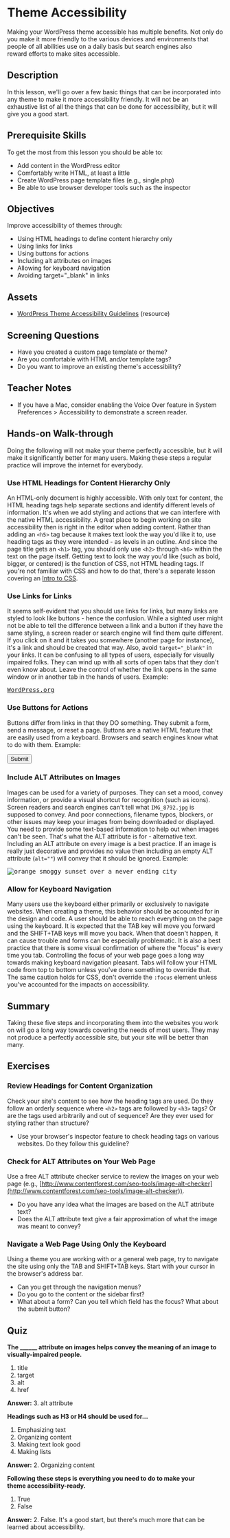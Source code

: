 # Theme Accessibility

Making your WordPress theme accessible has multiple benefits. Not only do you make it more friendly to the various devices and environments that people of all abilities use on a daily basis but search engines also reward efforts to make sites accessible.

## Description

In this lesson, we'll go over a few basic things that can be incorporated into any theme to make it more accessibility friendly. It will not be an exhaustive list of all the things that can be done for accessibility, but it will give you a good start.

## Prerequisite Skills

To get the most from this lesson you should be able to:

*   Add content in the WordPress editor
*   Comfortably write HTML, at least a little
*   Create WordPress page template files (e.g., single.php)
*   Be able to use browser developer tools such as the inspector

## Objectives

Improve accessibility of themes through:

*   Using HTML headings to define content hierarchy only
*   Using links for links
*   Using buttons for actions
*   Including alt attributes on images
*   Allowing for keyboard navigation
*   Avoiding target="_blank" in links

## Assets

*   [WordPress Theme Accessibility Guidelines](https://make.wordpress.org/themes/handbook/review/accessibility/) (resource)

## Screening Questions

*   Have you created a custom page template or theme?
*   Are you comfortable with HTML and/or template tags?
*   Do you want to improve an existing theme's accessibility?

## Teacher Notes

*   If you have a Mac, consider enabling the Voice Over feature in System Preferences > Accessibility to demonstrate a screen reader.

## Hands-on Walk-through

Doing the following will not make your theme perfectly accessible, but it will make it significantly better for many users. Making these steps a regular practice will improve the internet for everybody.

### Use HTML Headings for Content Hierarchy Only

An HTML-only document is highly accessible. With only text for content, the HTML heading tags help separate sections and identify different levels of information. It's when we add styling and actions that we can interfere with the native HTML accessibility. A great place to begin working on site accessibility then is right in the editor when adding content. Rather than adding an `<h5>` tag because it makes text look the way you'd like it to, use heading tags as they were intended - as levels in an outline. And since the page title gets an `<h1>` tag, you should only use `<h2>` through `<h6>` within the text on the page itself. Getting text to look the way you'd like (such as bold, bigger, or centered) is the function of CSS, not HTML heading tags. If you're not familiar with CSS and how to do that, there's a separate lesson covering an [Intro to CSS](https://make.wordpress.org/training/handbook/theme-school/intro-to-css/).

### Use Links for Links

It seems self-evident that you should use links for links, but many links are styled to look like buttons - hence the confusion. While a sighted user might not be able to tell the difference between a link and a button if they have the same styling, a screen reader or search engine will find them quite different. If you click on it and it takes you somewhere (another page for instance), it's a link and should be created that way. Also, avoid `target="_blank"` in your links. It can be confusing to all types of users, especially for visually impaired folks. They can wind up with all sorts of open tabs that they don't even know about. Leave the control of whether the link opens in the same window or in another tab in the hands of users. Example:

<pre><a href="https://wordpress.org">WordPress.org</a></pre>

### Use Buttons for Actions

Buttons differ from links in that they DO something. They submit a form, send a message, or reset a page. Buttons are a native HTML feature that are easily used from a keyboard. Browsers and search engines know what to do with them. Example:

<pre><button type="submit">Submit</button></pre>

### Include ALT Attributes on Images

Images can be used for a variety of purposes. They can set a mood, convey information, or provide a visual shortcut for recognition (such as icons). Screen readers and search engines can't tell what `IMG_8792.jpg` is supposed to convey. And poor connections, filename typos, blockers, or other issues may keep your images from being downloaded or displayed. You need to provide some text-based information to help out when images can't be seen. That's what the ALT attribute is for - alternative text. Including an ALT attribute on every image is a best practice. If an image is really just decorative and provides no value then including an empty ALT attribute (`alt=""`) will convey that it should be ignored. Example:

<pre><img src="https://unsplash.com/?photo=6xh7H5tWj9c" alt="orange smoggy sunset over a never ending city" /></pre>

### Allow for Keyboard Navigation

Many users use the keyboard either primarily or exclusively to navigate websites. When creating a theme, this behavior should be accounted for in the design and code. A user should be able to reach everything on the page using the keyboard. It is expected that the TAB key will move you forward and the SHIFT+TAB keys will move you back. When that doesn't happen, it can cause trouble and forms can be especially problematic. It is also a best practice that there is some visual confirmation of where the "focus" is every time you tab. Controlling the focus of your web page goes a long way towards making keyboard navigation pleasant. Tabs will follow your HTML code from top to bottom unless you've done something to override that. The same caution holds for CSS, don't override the `:focus` element unless you've accounted for the impacts on accessibility.

## Summary

Taking these five steps and incorporating them into the websites you work on will go a long way towards covering the needs of most users. They may not produce a perfectly accessible site, but your site will be better than many.

## Exercises

### Review Headings for Content Organization

Check your site's content to see how the heading tags are used. Do they follow an orderly sequence where `<h2>` tags are followed by `<h3>` tags? Or are the tags used arbitrarily and out of sequence? Are they ever used for styling rather than structure?

*   Use your browser's inspector feature to check heading tags on various websites. Do they follow this guideline?

### Check for ALT Attributes on Your Web Page

Use a free ALT attribute checker service to review the images on your web page (e.g., [http://www.contentforest.com/seo-tools/image-alt-checker](http://www.contentforest.com/seo-tools/image-alt-checker)).

*   Do you have any idea what the images are based on the ALT attribute text?
*   Does the ALT attribute text give a fair approximation of what the image was meant to convey?

### Navigate a Web Page Using Only the Keyboard

Using a theme you are working with or a general web page, try to navigate the site using only the TAB and SHIFT+TAB keys. Start with your cursor in the browser's address bar.

*   Can you get through the navigation menus?
*   Do you go to the content or the sidebar first?
*   What about a form? Can you tell which field has the focus? What about the submit button?

## Quiz

**The ______ attribute on images helps convey the meaning of an image to visually-impaired people.**

1.  title
2.  target
3.  alt
4.  href

**Answer:** 3. alt attribute 

**Headings such as H3 or H4 should be used for...**

1.  Emphasizing text
2.  Organizing content
3.  Making text look good
4.  Making lists

**Answer:** 2. Organizing content 

**Following these steps is everything you need to do to make your theme accessibility-ready.**

1.  True
2.  False

**Answer:** 2\. False. It's a good start, but there's much more that can be learned about accessibility.
